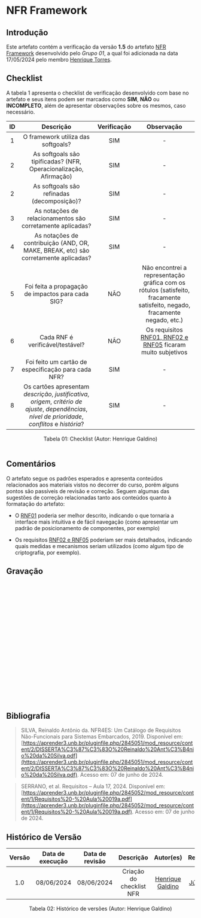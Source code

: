 # NFR Framework

## Introdução

Este artefato contém a verificação da versão **1.5** do artefato [NFR Framework](https://requisitos-de-software.github.io/2024.1-DiarioOficialdaUniao/modelagem/modelagemAgil/nfr_framework/) desenvolvido pelo *Grupo 01*, a qual foi adicionada na data 17/05/2024 pelo membro [Henrique Torres](https://github.com/henriqtorresl).

## Checklist

A tabela 1 apresenta o checklist de verificação desenvolvido com base no artefato e seus itens podem ser marcados como **SIM**, **NÃO** ou **INCOMPLETO**, além de apresentar observações sobre os mesmos, caso necessário.

| ID | Descrição | Verificação | Observação |
| :--: | :-----: | :---------: | :--------: |
| 1 | O framework utiliza das softgoals? | SIM | - |
| 2 | As softgoals são tipificadas? (NFR, Operacionalização, Afirmação) | SIM | - |
| 2 | As softgoals são refinadas (decomposição)?  | SIM | - |
| 3 | As notações de relacionamentos são corretamente aplicadas? | SIM | - |
| 4 | As notações de contribuição (AND, OR, MAKE, BREAK, etc) são corretamente aplicadas? | SIM | - |
| 5 | Foi feita a propagação de impactos para cada SIG? | NÃO | Não encontrei a representação gráfica com os rótulos (satisfeito, fracamente satisfeito, negado, fracamente negado, etc.) |
| 6 | Cada RNF é verificável/testável? | NÃO | Os requisitos [RNF01, RNF02 e RNF05](https://requisitos-de-software.github.io/2024.1-DiarioOficialdaUniao/modelagem/modelagemAgil/nfr_framework/#requisitos-nao-funcionais) ficaram muito subjetivos |
| 7 | Foi feito um cartão de especificação para cada NFR? | SIM | - |
| 8 | Os cartões apresentam *descrição*, *justificativa*, *origem*, *critério de ajuste*, *dependências*, *nível de prioridade*, *conflitos* e *história*? | SIM | - |


<div align="center">
<figcaption align="center">Tabela 01: Checklist (Autor: Henrique Galdino)</figcaption>
</div>
<br/>

## Comentários

O artefato segue os padrões esperados e apresenta conteúdos relacionados aos materiais vistos no decorrer do curso, porém alguns pontos são passíveis de revisão e correção. Seguem algumas das sugestões de correção relacionadas tanto aos conteúdos quanto à formatação do artefato:

- O [RNF01](https://requisitos-de-software.github.io/2024.1-DiarioOficialdaUniao/modelagem/modelagemAgil/nfr_framework/#requisitos-nao-funcionais) poderia ser melhor descrito, indicando o que tornaria a interface mais intuitiva e de fácil navegação (como apresentar um padrão de posicionamento de componentes, por exemplo)

- Os requisitos [RNF02 e RNF05](https://requisitos-de-software.github.io/2024.1-DiarioOficialdaUniao/modelagem/modelagemAgil/nfr_framework/#requisitos-nao-funcionais) poderiam ser mais detalhados, indicando quais medidas e mecanismos seriam utilizados (como algum tipo de criptografia, por exemplo).

## Gravação 

<iframe width="560" height="315" src="" title="YouTube video player" frameborder="0" allow="accelerometer; autoplay; clipboard-write; encrypted-media; gyroscope; picture-in-picture; web-share" allowfullscreen></iframe>

## Bibliografia

> SILVA, Reinaldo Antônio da. NFR4ES: Um Catálogo de Requisitos Não-Funcionais para Sistemas Embarcados, 2019. Disponível em: [https://aprender3.unb.br/pluginfile.php/2845051/mod_resource/content/2/DISSERTA%C3%87%C3%83O%20Reinaldo%20Ant%C3%B4nio%20da%20Silva.pdf](https://aprender3.unb.br/pluginfile.php/2845051/mod_resource/content/2/DISSERTA%C3%87%C3%83O%20Reinaldo%20Ant%C3%B4nio%20da%20Silva.pdf). Acesso em: 07 de junho de 2024.


> SERRANO, et al. Requisitos – Aula 17, 2024. Disponível em: [https://aprender3.unb.br/pluginfile.php/2845052/mod_resource/content/1/Requisitos%20-%20Aula%20019a.pdf](https://aprender3.unb.br/pluginfile.php/2845052/mod_resource/content/1/Requisitos%20-%20Aula%20019a.pdf). Acesso em: 07 de junho de 2024.

## Histórico de Versão

| Versão | Data de execução | Data de revisão |  Descrição                          | Autor(es)                                           | Revisor(es)                                           |
| :----: | :--------------: | :-------------: | :---------------------------------: | :-------------------------------------------------: | :---------------------------------------------------: |
| 1.0    | 08/06/2024       | 08/06/2024      | Criação do checklist NFR  | [Henrique Galdino](https://github.com/hgaldino05)   | [Júlio César](https://github.com/Julio1099)         |

<div align="center">
<figcaption align="center">Tabela 02: Histórico de versões (Autor: Henrique Galdino)</figcaption>
</div>
<br/>